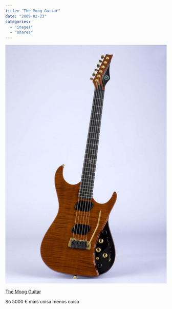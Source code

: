 ```yaml
---
title: "The Moog Guitar"
date: "2009-02-23"
categories: 
  - "images"
  - "shares"
---
```


![](images/4wnP83SaFkany16aJXvYM8zEo1_1280-693x1024.jpg)

[The Moog Guitar](http://www.moogmusic.com/moogguitar/?section=product&product_id=21130)

Só 5000 € mais coisa menos coisa
